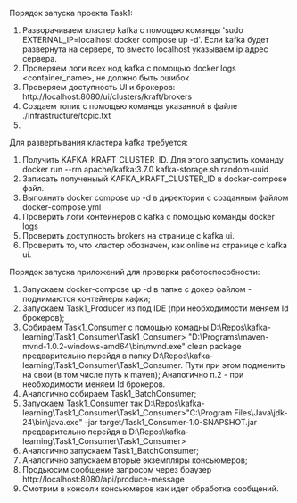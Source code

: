 Порядок запуска проекта Task1:

1. Разворачиваем кластер kafka с помощью команды 'sudo EXTERNAL_IP=localhost docker compose up -d'.
Если kafka будет развернута на сервере, то вместо localhost указываем ip адрес сервера.
2. Проверяем логи всех нод kafka с помощью docker logs <container_name>, не должно быть ошибок
3. Проверяем доступность UI и брокеров: http://localhost:8080/ui/clusters/kraft/brokers
4. Создаем топик с помощью команды указанной в файле ./Infrastructure/topic.txt
5. 

Для развертывания кластера kafka требуется:

1. Получить KAFKA_KRAFT_CLUSTER_ID. Для этого запустить команду docker run --rm apache/kafka:3.7.0 kafka-storage.sh random-uuid
2. Записать полученыый KAFKA_KRAFT_CLUSTER_ID в docker-compose файл. 
3. Выполнить docker compose up -d в директории с созданным файлом docker-compose.yml
4. Проверить логи контейнеров с kafka с помощью команды docker logs
5. Проверить доступность brokers на странице с kafka ui.
6. Проверить то, что кластер обозначен, как online на странице с kafka ui.

Порядок запуска приложений для проверки работоспособности:

1. Запускаем docker-compose up -d в папке с докер файлом - поднимаются контейнеры кафки;
2. Запускаем Task1_Producer из под IDE (при необходимости меняем Id брокеров);
3. Собираем Task1_Consumer с помощью комадны D:\Repos\kafka-learning\Task1_Consumer\Task1_Consumer> "D:\Programs\maven-mvnd-1.0.2-windows-amd64\bin\mvnd.exe" clean package
   предварительно перейдя в папку D:\Repos\kafka-learning\Task1_Consumer\Task1_Consumer. Пути при этом подменить на свои (в том числе путь к maven);
   Аналогично п.2 - при необходимости меняем Id брокеров.
5. Аналогично собираем Task1_BatchConsumer;
6. Запускаем Task1_Consumer так D:\Repos\kafka-learning\Task1_Consumer\Task1_Consumer>"C:\Program Files\Java\jdk-24\bin\java.exe" -jar target/Task1_Consumer-1.0-SNAPSHOT.jar
   предварительно перейдя в D:\Repos\kafka-learning\Task1_Consumer\Task1_Consumer>
7. Аналогично запускаем Task1_BatchConsumer;
8. Аналогично запускаем вторые экземпляры консьюмеров;
9. Продьюсим сообщение запросом через браузер http://localhost:8080/api/produce-message
10. Смотрим в консоли консьюмеров как идет обработка сообщений.
